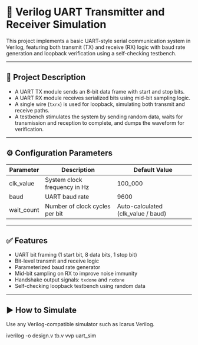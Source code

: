 # 🔌 Verilog UART Transmitter and Receiver Simulation

This project implements a basic UART-style serial communication system in Verilog, featuring both transmit (TX) and receive (RX) logic with baud rate generation and loopback verification using a self-checking testbench.

---

## 📄 Project Description

- A UART TX module sends an 8-bit data frame with start and stop bits.
- A UART RX module receives serialized bits using mid-bit sampling logic.
- A single wire (`txrx`) is used for loopback, simulating both transmit and receive paths.
- A testbench stimulates the system by sending random data, waits for transmission and reception to complete, and dumps the waveform for verification.

---

## ⚙️ Configuration Parameters

| Parameter      | Description                        | Default Value |
|----------------|------------------------------------|---------------|
| clk_value      | System clock frequency in Hz       | 100_000       |
| baud           | UART baud rate                     | 9600          |
| wait_count     | Number of clock cycles per bit     | Auto-calculated (clk_value / baud) |

---

## ✅ Features

- UART bit framing (1 start bit, 8 data bits, 1 stop bit)
- Bit-level transmit and receive logic
- Parameterized baud rate generator
- Mid-bit sampling on RX to improve noise immunity
- Handshake output signals: `txdone` and `rxdone`
- Self-checking loopback testbench using random data

---

## ▶️ How to Simulate

Use any Verilog-compatible simulator such as Icarus Verilog.

iverilog -o design.v tb.v
vvp uart_sim


